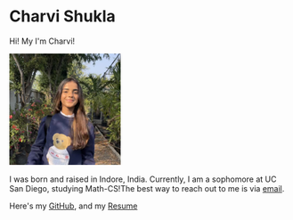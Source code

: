 # Charvi Shukla
Hi! My I'm Charvi! 

<img src="charvi_image.jpeg" width="200px" height="200px" />

I was born and raised in Indore, India. Currently, I am a sophomore at UC San Diego, studying Math-CS!The best way to reach out to me is via [email](mailto:cshukla@ucsd.edu). 



Here's my [GitHub](https://github.com/charvishukla), and my [Resume](charvi_resume.pdf)

